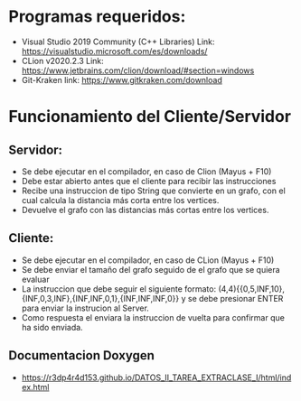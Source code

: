 # Programas requeridos:
* Visual Studio 2019 Community (C++ Libraries)
Link:
https://visualstudio.microsoft.com/es/downloads/
* CLion v2020.2.3
Link:
https://www.jetbrains.com/clion/download/#section=windows
* Git-Kraken 
link:
https://www.gitkraken.com/download

# Funcionamiento del Cliente/Servidor
## Servidor:
* Se debe ejecutar en el compilador, en caso de Clion (Mayus + F10)
* Debe estar abierto antes que el cliente para recibir las instrucciones
* Recibe una instruccion de tipo String que convierte en un grafo, con el cual calcula la distancia más corta entre los vertices.
* Devuelve el grafo con las distancias más cortas entre los vertices.
## Cliente:
* Se debe ejecutar en el compilador, en caso de CLion (Mayus + F10)
* Se debe enviar el tamaño del grafo seguido de el grafo que se quiera evaluar
* La instruccion que debe seguir el siguiente formato: (4,4){{0,5,INF,10},{INF,0,3,INF},{INF,INF,0,1},{INF,INF,INF,0}} y se debe presionar ENTER para enviar la instrucion al Server.
* Como respuesta el enviara la instruccion de vuelta para confirmar que ha sido enviada.
## Documentacion Doxygen
* https://r3dp4r4d153.github.io/DATOS_II_TAREA_EXTRACLASE_I/html/index.html
